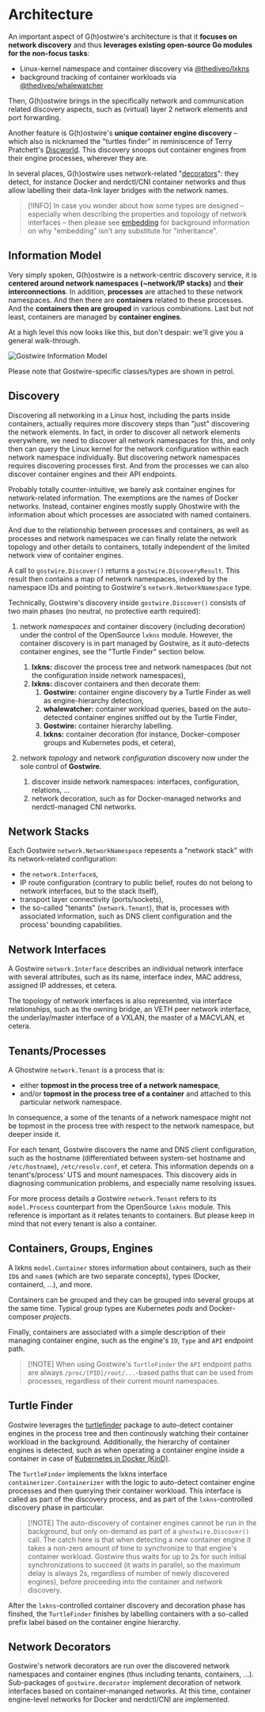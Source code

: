 # Architecture

An important aspect of G(h)ostwire's architecture is that it **focuses on
network discovery** and thus **leverages existing open-source Go modules for the
non-focus tasks**:

- Linux-kernel namespace and container discovery via
  [@thediveo/lxkns](https://github.com/thediveo/lxkns)
- background tracking of container workloads via
  [@thediveo/whalewatcher](https://github.com/thediveo/whalewatcher)

Then, G(h)ostwire brings in the specifically network and communication related
discovery aspects, such as (virtual) layer 2 network elements and port
forwarding.

Another feature is G(h)ostwire's **unique container engine discovery** – which
also is nicknamed the "turtles finder" in reminiscence of Terry Pratchett's
[Discworld](https://en.wikipedia.org/wiki/Discworld). This discovery snoops out
container engines from their engine processes, wherever they are.

In several places, G(h)ostwire uses network-related
"[decorators](/terminology?id=decorator)": they detect, for instance Docker and
nerdctl/CNI container networks and thus allow labelling their data-link layer
bridges with the network names.

> [!INFO] In case you wonder about how some types are designed – especially when
> describing the properties and topology of network interfaces – then please see
> [embedding](embedding) for background information on why "embedding" isn't any
> substitute for "inheritance".

## Information Model

Very simply spoken, G(h)ostwire is a network-centric discovery service, it is
**centered around network namespaces (~network/IP stacks)** and **their
interconnections**. In addition, **processes** are attached to these network
namespaces. And then there are **containers** related to these processes. And
the **containers then are grouped** in various combinations. Last but not least,
containers are managed by **container engines**.

At a high level this now looks like this, but don't despair: we'll give you a
general walk-through.

![Gostwire Information Model](media/gostwire-overview.png)

Please note that Gostwire-specific classes/types are shown in petrol.

## Discovery

Discovering all networking in a Linux host, including the parts inside
containers, actually requires more discovery steps than "just" discovering the
network elements. In fact, in order to discover all network elements everywhere,
we need to discover all network namespaces for this, and only then can query the
Linux kernel for the network configuration within each network namespace
individually. But discovering network namespaces requires discovering processes
first. And from the processes we can also discover container engines and their
API endpoints.

Probably totally counter-intuitive, we barely ask container engines for
network-related information. The exemptions are the names of Docker networks.
Instead, container engines mostly supply Ghostwire with the information about
which processes are associated with named containers.

And due to the relationship between processes and containers, as well as
processes and network namespaces we can finally relate the network topology and
other details to containers, totally independent of the limited network view of
container engines.

A call to `gostwire.Discover()` returns a `gostwire.DiscoveryResult`. This
result then contains a map of network namespaces, indexed by the namespace IDs
and pointing to Gostwire's `network.NetworkNamespace` type.

Technically, Gostwire's discovery inside `gostwire.Discover()` consists of two
main phases (no neutral, no protective earth required):

1. network _namespaces_ and container discovery (including decoration) under the
   control of the OpenSource `lxkns` module. However, the container discovery is
   in part managed by Gostwire, as it auto-detects container engines, see the
   "Turtle Finder" section below.

   1. **lxkns:** discover the process tree and network namespaces (but not the
      configuration inside network namespaces),
   2. **lxkns:** discover containers and then decorate them:
      1. **Gostwire:** container engine discovery by a Turtle Finder as well as engine-hierarchy detection,
      2. **whalewatcher:** container workload queries, based on the auto-detected
          container engines sniffed out by the Turtle Finder,
      3. **Gostwire:** container hierarchy labelling.
      4. **lxkns:** container decoration (for instance, Docker-composer groups and
          Kubernetes pods, et cetera),

2. network _topology_ and network _configuration_ discovery now under the sole
   control of **Gostwire**.

   1. discover inside network namespaces: interfaces, configuration, relations,
      ...
   2. network decoration, such as for Docker-managed networks and
      nerdctl-managed CNI networks.

## Network Stacks

Each Gostwire `network.NetworkNamespace` repesents a "network stack" with its
network-related configuration:

- the `network.Interface`s,
- IP route configuration (contrary to public belief, routes do not belong to
  network interfaces, but to the stack itself),
- transport layer connectivity (ports/sockets),
- the so-called "tenants" (`network.Tenant`), that is, processes with associated
  information, such as DNS client configuration and the process' bounding
  capabilities.

## Network Interfaces

A Gostwire `network.Interface` describes an individual network interface with
several attributes, such as its name, interface index, MAC address, assigned IP
addresses, et cetera.

The topology of network interfaces is also represented, via interface
relationships, such as the owning bridge, an VETH peer network interface, the
underlay/master interface of a VXLAN, the master of a MACVLAN, et cetera.

## Tenants/Processes

A Ghostwire `network.Tenant` is a process that is:
- either **topmost in the process tree of a network namespace**,
- and/or **topmost in the process tree of a container** and attached to this
  particular network namespace.

In consequence, a some of the tenants of a network namespace might not be
topmost in the process tree with respect to the network namespace, but deeper
inside it.

For each tenant, Gostwire discovers the name and DNS client configuration, such
as the hostname (differentiated between system-set hostname and
`/etc/hostname`), `/etc/resolv.conf`, et cetera. This information depends on a
tenant's/process' UTS and mount namespaces. This discovery aids in diagnosing
communication problems, and especially name resolving issues.

For more process details a Gostwire `network.Tenant` refers to its
`model.Process` counterpart from the OpenSource `lxkns` module. This reference
is important as it relates tenants to containers. But please keep in mind that
not every tenant is also a container.

## Containers, Groups, Engines

A lxkns `model.Container` stores information about containers, such as their
`ID`s and `name`s (which are two separate concepts), types (Docker, containerd,
...), and more.

Containers can be grouped and they can be grouped into several groups at the
same time. Typical group types are Kubernetes _pods_ and Docker-composer
_projects_.

Finally, containers are associated with a simple description of their managing
container engine, such as the engine's `ID`, `Type` and `API` endpoint path.

> [!NOTE] When using Gostwire's `TurtleFinder` the `API` endpoint paths are
> always `/proc/[PID]/root/...`-based paths that can be used from processes,
> regardless of their current mount namespaces.

## Turtle Finder

Gostwire leverages the [turtlefinder](https://github.com/siemens/turtlefinder)
package to auto-detect container engines in the process tree and then
continously watching their container workload in the background. Additionally,
the hierarchy of container engines is detected, such as when operating a
container engine inside a container in case of [Kubernetes in Docker
(KinD)](https://github.com/kubernetes-sigs/kind).

The `TurtleFinder` implements the lxkns interface `containerizer.Containerizer`
with the logic to auto-detect container engine processes and then querying their
container workload. This interface is called as part of the discovery process,
and as part of the `lxkns`-controlled discovery phase in particular.

> [!NOTE] The auto-discovery of container engines cannot be run in the
> background, but only on-demand as part of a `ghostwire.Discover()` call. The
> catch here is that when detecting a new container engine it takes a non-zero
> amount of time to synchronize to that engine's container workload. Gostwire
> thus waits for up to 2s for such initial synchronizations to succeed (it waits
> in parallel, so the maximum delay is always 2s, regardless of number of newly
> discovered engines), before proceeding into the container and network
> discovery.

After the `lxkns`-controlled container discovery and decoration phase has
finshed, the `TurtleFinder` finishes by labelling containers with a so-called
prefix label based on the container engine hierarchy.

## Network Decorators

Gostwire's network decorators are run over the discovered network namespaces and
container engines (thus including tenants, containers, ...). Sub-packages of
`gostwire.decorator` implement decoration of network interfaces based on
container-mananged networks. At this time, container engine-level networks for
Docker and nerdctl/CNI are implemented.
